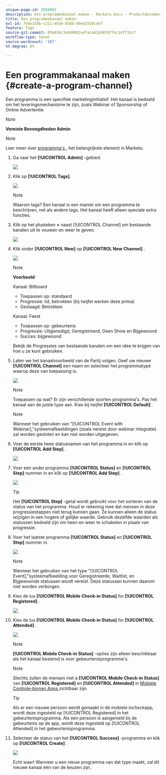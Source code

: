 ```yaml
---
unique-page-id: 2950682
description: Een programmakanaal maken - Marketo Docs - Productdocumentatie
title: Een programmakanaal maken
exl-id: 7b4e15db-c221-45a9-9588-99eb2510cde7
feature: Tags
source-git-commit: 09a656c3a0d0002edfa1a61b987bff4c1dff33cf
workflow-type: tm+mt
source-wordcount: '387'
ht-degree: 0%

---
```


# Een programmakanaal maken {#create-a-program-channel}

Een programma is een specifiek marketinginitiatief. Het kanaal is bedoeld om het leveringsmechanisme te zijn, zoals Webinar of Sponsorship of Online Advertentie.

>[!NOTE]
>
>**Vereiste Bevoegdheden Admin**

>[!NOTE]
>
>Leer meer over [ programma&#39;s ](/help/marketo/product-docs/core-marketo-concepts/programs/creating-programs/understanding-programs.md), het belangrijkste element in Marketo.

1. Ga naar het **[!UICONTROL Admin]** -gebied.

   ![](assets/create-a-program-channel-1.png)

1. Klik op **[!UICONTROL Tags]**.

   ![](assets/create-a-program-channel-2.png)

   >[!NOTE]
   >
   >Waarom tags? Een kanaal is een manier om een programma te beschrijven, net als andere tags. Het kanaal heeft alleen speciale extra functies.

1. Klik op het plusteken **+** naast [!UICONTROL Channel] om bestaande kanalen uit te vouwen en weer te geven.

   ![](assets/create-a-program-channel-3.png)

1. Klik onder **[!UICONTROL New]** op **[!UICONTROL New Channel]** .

   ![](assets/create-a-program-channel-4.png)

   >[!NOTE]
   >
   >**Voorbeeld**
   >
   >Kanaal: Billboard
   >
   >* Toepassen op: standaard
   >* Progressie: lid, betrokken (bij twijfel werken deze prima)
   >* Geslaagd: Betrokken
   >
   >Kanaal: Feest
   >
   >* Toepassen op: gebeurtenis
   >* Progressie: Uitgenodigd, Geregistreerd, Geen Show en Bijgewoond
   >* Succes: bijgewoond
   >
   >Bekijk de Progressies van bestaande kanalen om een idee te krijgen van hoe u ze kunt gebruiken.

1. Laten we het kanaalvoorbeeld van de Partij volgen. Geef uw nieuwe **[!UICONTROL Channel]** een naam en selecteer het programmatype waarop deze van toepassing is.

   ![](assets/create-a-program-channel-5.png)

   >[!NOTE]
   >
   >Toepassen op wat? Er zijn verschillende soorten programma&#39;s. Pas het kanaal aan de juiste type aan. Kies bij twijfel **[!UICONTROL Default]** .

   >[!NOTE]
   >
   >Wanneer het gebruiken van &quot;[!UICONTROL Event with Webinar],&quot;systeemafbeeldingen (zoals vereist door webinar integratie) zal worden gesloten en kan niet worden uitgegeven.

1. Voer de eerste twee statusnamen van het programma in en klik op **[!UICONTROL Add Step]** .

   ![](assets/create-a-program-channel-6.png)

1. Voer een ander programma **[!UICONTROL Status]** en **[!UICONTROL Step]** nummer in en klik op **[!UICONTROL Add Step]** .

   ![](assets/create-a-program-channel-7.png)

   >[!TIP]
   >
   >Het **[!UICONTROL Step]** -getal wordt gebruikt voor het sorteren van de status van het programma. Houd er rekening mee dat mensen in deze progressiestappen niet terug kunnen gaan. Ze kunnen alleen de status wijzigen in een hogere of gelijke waarde. Gebruik dezelfde waarden als statussen bedoeld zijn om heen en weer te schakelen in plaats van progressie.

1. Voer het laatste programma **[!UICONTROL Status]** en **[!UICONTROL Step]** nummer in.

   ![](assets/create-a-program-channel-8.png)

   >[!NOTE]
   >
   >Wanneer het gebruiken van het type &quot;[!UICONTROL Event],&quot;systeemafbeelding voor Geregistreerde, Waitlist, en Bijgewoonde statussen wordt vereist. Deze statussen kunnen daarom niet worden verborgen.

1. Kies de lus **[!UICONTROL Mobile Check-in Status]** for **[!UICONTROL Registered]** .

   ![](assets/create-a-program-channel-9.png)

1. Kies de lus **[!UICONTROL Mobile Check-in Status]** for **[!UICONTROL Attended]** .

   ![](assets/create-a-program-channel-10.png)

   >[!NOTE]
   >
   >**[!UICONTROL Mobile Check-in Status]** -opties zijn alleen beschikbaar als het kanaal bestemd is voor gebeurtenisprogramma&#39;s.

   >[!NOTE]
   >
   >Slechts zullen de mensen met a **[!UICONTROL Mobile Check-in Status]** van **[!UICONTROL Registered]** en **[!UICONTROL Attended]** in [ Mobiele Controle-binnen Apps ](/help/marketo/product-docs/core-marketo-concepts/mobile-apps/event-check-in/event-check-in-overview.md) zichtbaar zijn.

   >[!TIP]
   >
   >Als er een nieuwe persoon wordt gemaakt in de mobiele incheckapp, wordt deze ingesteld op [!UICONTROL Registered] in het gebeurtenisprogramma. Als een persoon is aangemeld bij de gebeurtenis op de app, wordt deze ingesteld op [!UICONTROL Attended] in het gebeurtenisprogramma.

1. Selecteer de status van het **[!UICONTROL Success]** -programma en klik op **[!UICONTROL Create]** .

   ![](assets/create-a-program-channel-11.png)

   Echt waar! Wanneer u een nieuw programma van dat type maakt, zal dit nieuwe kanaal één van de keuzen zijn.
